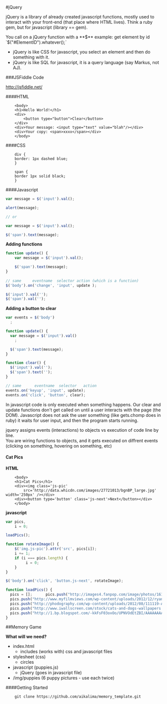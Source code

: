 #jQuery

jQuery is a library of already created javascript functions, mostly used to interact with your front-end (that place where HTML lives). Think a ruby gem, but for javascript (library == gem).  

You call on a jQuery function with a **$**  
example: get element by id  
`$("#ElementID").whatever();`  

- jQuery is like CSS for javascript, you select an element and then do something with it.  
- jQuery is like SQL for javascript, it is a query language (say Markus, not AJ).  

###JSFiddle Code

http://jsfiddle.net/  


####HTML  

		<body>
    	<h1>Hello World!</h1>
    	<div>
        	<button type="button">Clear</button>
    	</div>
    	<div>Your message: <input type="text" value="blah"/></div>
    	<div>Your copy: <span>xxxx</span></div>
		</body>

####CSS

		div {
    	border: 1px dashed blue;
		}

		span {
    	border 1px solid black;
		}

####Javascript  
```javascript
var message = $('input').val();

alert(message);

// or

var message = $('input').val();

$('span').text(message);
```

**Adding functions**  

```javascript
function update() {
    var message = $('input').val();

    $('span').text(message);
}
  
// same     eventname  selector action (which is a function)
$('body').on('change', 'input', update );

$('input').val('');
$('span').val('');
```

**Adding a button to clear**  

```javascript
var events = $('body')
  ;

function update() {
  var message = $('input').val()
    ;

  $('span').text(message);
}

function clear() {
  $('input').val('');
  $('span').text('');
}

// same      eventname  selector   action  
events.on('keyup', 'input', update);
events.on('click', 'button', clear);
```

In javascript code is only executed when something happens. Our clear and update functions don't get called on until a user interacts with the page (the DOM). Javascript does not ask the user something (like gets.chomp does in ruby) it waits for user input, and then the program starts running.  

jquery assigns events (interactions) to objects vs execution of code line by line.  
You are wiring functions to objects, and it gets executed on diffrent events  
(clicking on something, hovering on something, etc)  

#### Cat Pics

**HTML**  

		<body>
    	<h1>Cat Pics</h1>
    	<div><img class='js-pic'
        	src='http://data.whicdn.com/images/27721013/bgnBP_large.jpg' width='250px' /></div>
    	<div><button type='button' class='js-next'>Next</button></div>
		</body>


**javascript**  

```javascript
var pics,
    i = 0;

loadPics();

function rotateImage() {
    $('img.js-pic').attr('src', pics[i]);
    i += 1;
    if (i === pics.length) {
         i = 0;  
    }
}

$('body').on('click', 'button.js-next', rotateImage);

function loadPics() {
  pics = [];      pics.push("http://images4.fanpop.com/image/photos/16100000/-cats-16140154-1920-1080.jpg");
  pics.push("http://www.myfilmviews.com/wp-content/uploads/2012/12/ryan-gosling-beard-normal1.jpg");
  pics.push("http://phodography.com/wp-content/uploads/2012/08/111119-Alfonso-4046-1024x685.jpg")
  pics.push("http://www.iwallscreen.com/stock/cats-and-dogs-wallpapers.jpg")
  pics.push("http://1.bp.blogspot.com/-kkFsF03oxOo/UPNVOdEtZBI/AAAAAAAABO8/0_I4inBy71I/s1600/tumblr_mbuypt8R0M1ri87b4o1_1280.jpg")
}
```
##Memory Game

**What will we need?**  

- index.html
	- includes (works with) css and javascript files
- stylesheet (css)
	- circles
- javascript (puppies.js)
	- jQuery (goes in javascript file)
- /img/puppies (6 puppy pictures - use each twice)

####Getting Started

		git clone https://github.com/aikalima/memory_template.git




